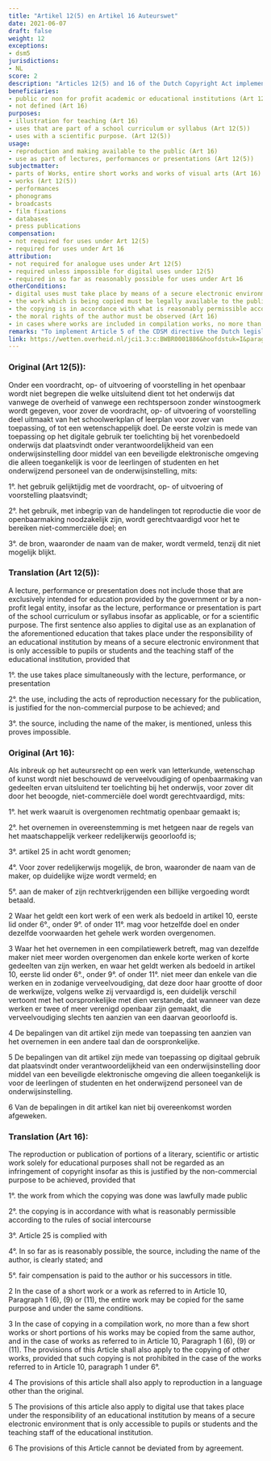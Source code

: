 ```yaml
---
title: "Artikel 12(5) en Artikel 16 Auteurswet"
date: 2021-06-07
draft: false
weight: 12
exceptions:
- dsm5
jurisdictions:
- NL
score: 2
description: "Articles 12(5) and 16 of the Dutch Copyright Act implement the exceptions contained in Art 5(3)a of the InfoSoc Directive and Article 5 of the CDSM Directive.  Article 16 allows reproductions and communications to the public as well as digital uses that takes place by means of a secure electronic environment of parts of works, entire short works and entire works of visual arts for the sole purpose of illustration for teaching. These uses are subject to compensation. Article 12(5) allows in-classroom use by public or not-for profit educational institutions as long as the use is part of a curriculum or justified by an academic purpose. This includes simultaneous digital uses as explanation by means of secure electronic environments." 
beneficiaries:
- public or non for profit academic or educational institutions (Art 12(5))
- not defined (Art 16)
purposes: 
- illustration for teaching (Art 16)
- uses that are part of a school curriculum or syllabus (Art 12(5)) 
- uses with a scientific purpose. (Art 12(5)) 
usage:
- reproduction and making available to the public (Art 16)
- use as part of lectures, performances or presentations (Art 12(5)) 
subjectmatter:
- parts of Works, entire short works and works of visual arts (Art 16)
- works (Art 12(5)) 
- performances 
- phonograms 
- broadcasts 
- film fixations
- databases
- press publications 
compensation: 
- not required for uses under Art 12(5)
- required for uses under Art 16
attribution: 
- not required for analogue uses under Art 12(5)
- required unless impossible for digital uses under 12(5)
- required in so far as reasonably possible for uses under Art 16
otherConditions:
- digital uses must take place by means of a secure electronic environment that is only accessible to pupils or students and the teaching staff of the educational institution.
- the work which is being copied must be legally available to the public (Art 16)
- the copying is in accordance with what is reasonably permissible according to the rules of social intercourse (Art 16)
- the moral rights of the author must be observed (Art 16)
- in cases where works are included in compilation works, no more than a few short works or short portions of works of the same author may be copied. In case of visual art works not more than a few works of the same author may be included provided that the size of manner of reproduction is sufficiently different from the original work and that no more than one work out of a series of works is included in the compilation (Art 16)
remarks: "To implement Article 5 of the CDSM directive the Dutch legislator has expanded the scope of both Articles 12(5) and 16 to include digital uses by means of a secure electronic environment that is only accessible to pupils or students and the teaching staff of the educational institution.<br /><br />There are provisions corresponding with Article 16 in Article 10(e) of the Neighbouring Rights Act and in Articles 4a(c) and 5.1(b) of the Database Act. There is a provision corresponding with Article 12(5) in Article 2(8) of the Neighbouring Rights Act.<br /><br />Article 16 also allows the use of translated versions of a work."
link: https://wetten.overheid.nl/jci1.3:c:BWBR0001886&hoofdstuk=I&paragraaf=6&artikel=16
---
```


### Original (Art 12(5)): 

Onder een voordracht, op- of uitvoering of voorstelling in het openbaar wordt niet begrepen die welke uitsluitend dient tot het onderwijs dat vanwege de overheid of vanwege een rechtspersoon zonder winstoogmerk wordt gegeven, voor zover de voordracht, op- of uitvoering of voorstelling deel uitmaakt van het schoolwerkplan of leerplan voor zover van toepassing, of tot een wetenschappelijk doel. De eerste volzin is mede van toepassing op het digitale gebruik ter toelichting bij het vorenbedoeld onderwijs dat plaatsvindt onder verantwoordelijkheid van een onderwijsinstelling door middel van een beveiligde elektronische omgeving die alleen toegankelijk is voor de leerlingen of studenten en het onderwijzend personeel van de onderwijsinstelling, mits:

1°. het gebruik gelijktijdig met de voordracht, op- of uitvoering of voorstelling plaatsvindt;

2°. het gebruik, met inbegrip van de handelingen tot reproductie die voor de openbaarmaking noodzakelijk zijn, wordt gerechtvaardigd voor het te bereiken niet-commerciële doel; en

3°. de bron, waaronder de naam van de maker, wordt vermeld, tenzij dit niet mogelijk blijkt.

### Translation (Art 12(5)):

A lecture, performance or presentation does not include those that are exclusively intended for education provided by the government or by a non-profit legal entity, insofar as the lecture, performance or presentation is part of the school curriculum or syllabus insofar as applicable, or for a scientific purpose. The first sentence also applies to digital use as an explanation of the aforementioned education that takes place under the responsibility of an educational institution by means of a secure electronic environment that is only accessible to pupils or students and the teaching staff of the educational institution, provided that

1°. the use takes place simultaneously with the lecture, performance, or presentation

2°. the use, including the acts of reproduction necessary for the publication, is justified for the non-commercial purpose to be achieved; and

3°. the source, including the name of the maker, is mentioned, unless this proves impossible.

### Original (Art 16):

Als inbreuk op het auteursrecht op een werk van letterkunde, wetenschap of kunst wordt niet beschouwd de verveelvoudiging of openbaarmaking van gedeelten ervan uitsluitend ter toelichting bij het onderwijs, voor zover dit door het beoogde, niet-commerciële doel wordt gerechtvaardigd, mits:

1°. het werk waaruit is overgenomen rechtmatig openbaar gemaakt is;

2°. het overnemen in overeenstemming is met hetgeen naar de regels van het maatschappelijk verkeer redelijkerwijs geoorloofd is;

3°. artikel 25 in acht wordt genomen;

4°. Voor zover redelijkerwijs mogelijk, de bron, waaronder de naam van de maker, op duidelijke wijze wordt vermeld; en

5°. aan de maker of zijn rechtverkrijgenden een billijke vergoeding wordt betaald.

2 Waar het geldt een kort werk of een werk als bedoeld in artikel 10, eerste lid onder 6°., onder 9°. of onder 11°. mag voor hetzelfde doel en onder dezelfde voorwaarden het gehele werk worden overgenomen.

3 Waar het het overnemen in een compilatiewerk betreft, mag van dezelfde maker niet meer worden overgenomen dan enkele korte werken of korte gedeelten van zijn werken, en waar het geldt werken als bedoeld in artikel 10, eerste lid onder 6°., onder 9°. of onder 11°. niet meer dan enkele van die werken en in zodanige verveelvoudiging, dat deze door haar grootte of door de werkwijze, volgens welke zij vervaardigd is, een duidelijk verschil vertoont met het oorspronkelijke met dien verstande, dat wanneer van deze werken er twee of meer verenigd openbaar zijn gemaakt, die verveelvoudiging slechts ten aanzien van een daarvan geoorloofd is.

4 De bepalingen van dit artikel zijn mede van toepassing ten aanzien van het overnemen in een andere taal dan de oorspronkelijke.

5 De bepalingen van dit artikel zijn mede van toepassing op digitaal gebruik dat plaatsvindt onder verantwoordelijkheid van een onderwijsinstelling door middel van een beveiligde elektronische omgeving die alleen toegankelijk is voor de leerlingen of studenten en het onderwijzend personeel van de onderwijsinstelling.

6 Van de bepalingen in dit artikel kan niet bij overeenkomst worden afgeweken.

### Translation (Art 16):

The reproduction or publication of portions of a literary, scientific or artistic work solely for educational purposes shall not be regarded as an infringement of copyright insofar as this is justified by the non-commercial purpose to be achieved, provided that

1°. the work from which the copying was done was lawfully made public

2°. the copying is in accordance with what is reasonably permissible according to the rules of social intercourse

3°. Article 25 is complied with

4°. In so far as is reasonably possible, the source, including the name of the author, is clearly stated; and

5°. fair compensation is paid to the author or his successors in title.

2 In the case of a short work or a work as referred to in Article 10, Paragraph 1 (6), (9) or (11), the entire work may be copied for the same purpose and under the same conditions.

3 In the case of copying in a compilation work, no more than a few short works or short portions of his works may be copied from the same author, and in the case of works as referred to in Article 10, Paragraph 1 (6), (9) or (11). The provisions of this Article shall also apply to the copying of other works, provided that such copying is not prohibited in the case of the works referred to in Article 10, paragraph 1 under 6°.

4 The provisions of this article shall also apply to reproduction in a language other than the original.

5 The provisions of this article also apply to digital use that takes place under the responsibility of an educational institution by means of a secure electronic environment that is only accessible to pupils or students and the teaching staff of the educational institution.

6 The provisions of this Article cannot be deviated from by agreement.
